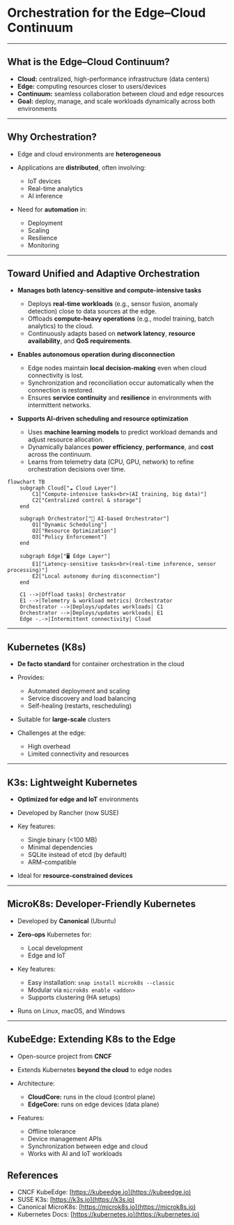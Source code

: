 # Orchestration for the Edge–Cloud Continuum

---

## What is the Edge–Cloud Continuum?

* **Cloud:** centralized, high-performance infrastructure (data centers)
* **Edge:** computing resources closer to users/devices
* **Continuum:** seamless collaboration between cloud and edge resources
* **Goal:** deploy, manage, and scale workloads dynamically across both environments

---

## Why Orchestration?

* Edge and cloud environments are **heterogeneous**
* Applications are **distributed**, often involving:

    * IoT devices
    * Real-time analytics
    * AI inference
* Need for **automation** in:
    * Deployment
    * Scaling
    * Resilience
    * Monitoring

---

## Toward Unified and Adaptive Orchestration

* **Manages both latency-sensitive and compute-intensive tasks**

    * Deploys **real-time workloads** (e.g., sensor fusion, anomaly detection) close to data sources at the edge.
    * Offloads **compute-heavy operations** (e.g., model training, batch analytics) to the cloud.
    * Continuously adapts based on **network latency**, **resource availability**, and **QoS requirements**.

* **Enables autonomous operation during disconnection**

    * Edge nodes maintain **local decision-making** even when cloud connectivity is lost.
    * Synchronization and reconciliation occur automatically when the connection is restored.
    * Ensures **service continuity** and **resilience** in environments with intermittent networks.

* **Supports AI-driven scheduling and resource optimization**

    * Uses **machine learning models** to predict workload demands and adjust resource allocation.
    * Dynamically balances **power efficiency**, **performance**, and **cost** across the continuum.
    * Learns from telemetry data (CPU, GPU, network) to refine orchestration decisions over time.

```mermaid
flowchart TB
    subgraph Cloud["☁️ Cloud Layer"]
        C1["Compute-intensive tasks<br>(AI training, big data)"]
        C2["Centralized control & storage"]
    end

    subgraph Orchestrator["🤖 AI-based Orchestrator"]
        O1["Dynamic Scheduling"]
        O2["Resource Optimization"]
        O3["Policy Enforcement"]
    end

    subgraph Edge["🖥️ Edge Layer"]
        E1["Latency-sensitive tasks<br>(real-time inference, sensor processing)"]
        E2["Local autonomy during disconnection"]
    end

    C1 -->|Offload tasks| Orchestrator
    E1 -->|Telemetry & workload metrics| Orchestrator
    Orchestrator -->|Deploys/updates workloads| C1
    Orchestrator -->|Deploys/updates workloads| E1
    Edge -.->|Intermittent connectivity| Cloud

```

---

## Kubernetes (K8s)

* **De facto standard** for container orchestration in the cloud
* Provides:

    * Automated deployment and scaling
    * Service discovery and load balancing
    * Self-healing (restarts, rescheduling)
* Suitable for **large-scale** clusters
* Challenges at the edge:

    * High overhead
    * Limited connectivity and resources

---

## K3s: Lightweight Kubernetes

* **Optimized for edge and IoT** environments
* Developed by Rancher (now SUSE)
* Key features:

    * Single binary (<100 MB)
    * Minimal dependencies
    * SQLite instead of etcd (by default)
    * ARM-compatible
* Ideal for **resource-constrained devices**

---

## MicroK8s: Developer-Friendly Kubernetes

* Developed by **Canonical** (Ubuntu)
* **Zero-ops** Kubernetes for:

    * Local development
    * Edge and IoT
* Key features:

    * Easy installation: `snap install microk8s --classic`
    * Modular via `microk8s enable <addon>`
    * Supports clustering (HA setups)
* Runs on Linux, macOS, and Windows

---

## KubeEdge: Extending K8s to the Edge

* Open-source project from **CNCF**
* Extends Kubernetes **beyond the cloud** to edge nodes
* Architecture:

    * **CloudCore:** runs in the cloud (control plane)
    * **EdgeCore:** runs on edge devices (data plane)
* Features:

    * Offline tolerance
    * Device management APIs
    * Synchronization between edge and cloud
    * Works with AI and IoT workloads

## References

* CNCF KubeEdge: [https://kubeedge.io](https://kubeedge.io)
* SUSE K3s: [https://k3s.io](https://k3s.io)
* Canonical MicroK8s: [https://microk8s.io](https://microk8s.io)
* Kubernetes Docs: [https://kubernetes.io](https://kubernetes.io)
